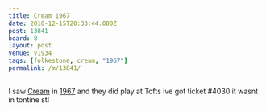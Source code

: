```yaml
---
title: Cream 1967
date: 2010-12-15T20:33:44.000Z
post: 13841
board: 8
layout: post
venue: v1934
tags: [folkestone, cream, "1967"]
permalink: /m/13841/
---
```

I saw <a href="/wiki/cream">Cream</a> in <a href="/wiki/1967">1967</a> and they did play at Tofts ive got ticket #4030 it wasnt in tontine st!

